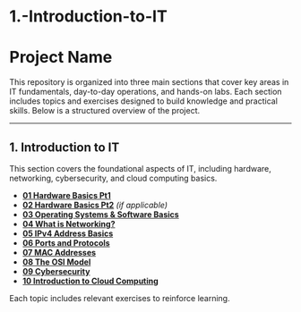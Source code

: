 # 1.-Introduction-to-IT

# Project Name

This repository is organized into three main sections that cover key areas in IT fundamentals, day-to-day operations, and hands-on labs. Each section includes topics and exercises designed to build knowledge and practical skills. Below is a structured overview of the project.

---

## 1. Introduction to IT
This section covers the foundational aspects of IT, including hardware, networking, cybersecurity, and cloud computing basics.

- **[01 Hardware Basics Pt1](Introduction_to_IT/01_Hardware_Basics_Pt1/)**  
- **[02 Hardware Basics Pt2](Introduction_to_IT/02_Hardware_Basics_Pt2/)** *(if applicable)*
- **[03 Operating Systems & Software Basics](Introduction_to_IT/03_Operating_Systems_Software_Basics/)**
- **[04 What is Networking?](Introduction_to_IT/04_Networking_Basics/)**
- **[05 IPv4 Address Basics](Introduction_to_IT/05_IPv4_Address_Basics/)**
- **[06 Ports and Protocols](Introduction_to_IT/06_Ports_and_Protocols/)**
- **[07 MAC Addresses](Introduction_to_IT/07_MAC_Addresses/)**
- **[08 The OSI Model](Introduction_to_IT/08_OSI_Model/)**
- **[09 Cybersecurity](Introduction_to_IT/09_Cybersecurity/)**
- **[10 Introduction to Cloud Computing](Introduction_to_IT/10_Cloud_Computing/)**

Each topic includes relevant exercises to reinforce learning.
